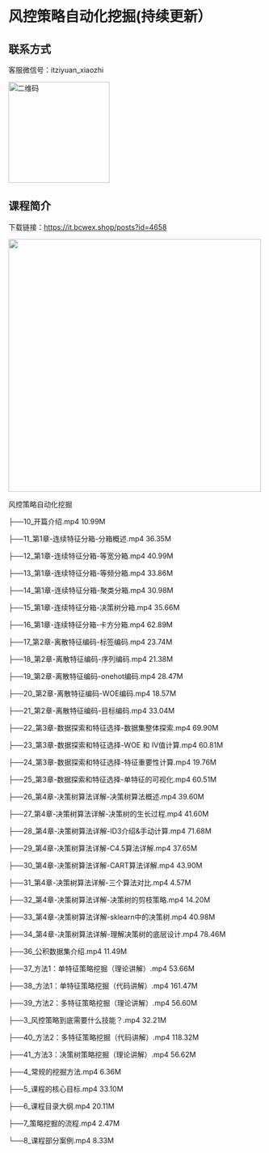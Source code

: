 # 风控策略自动化挖掘(持续更新）

## 联系方式

客服微信号：itziyuan_xiaozhi

<img src="https://ziyuanyun.oss-cn-guangzhou.aliyuncs.com/common/20240614073449/666b82192834a.jpg" width="200" height="200" alt="二维码">

## 课程简介

下载链接：https://it.bcwex.shop/posts?id=4658

<img src="https://ziyuanyun.oss-cn-guangzhou.aliyuncs.com/yun/20241129110129/67492e893366d.jpg" width="500" alt="">

  

 风控策略自动化挖掘

 ├──10_开篇介绍.mp4 10.99M

 ├──11_第1章-连续特征分箱-分箱概述.mp4 36.35M

 ├──12_第1章-连续特征分箱-等宽分箱.mp4 40.99M

 ├──13_第1章-连续特征分箱-等频分箱.mp4 33.86M

 ├──14_第1章-连续特征分箱-聚类分箱.mp4 30.98M

 ├──15_第1章-连续特征分箱-决策树分箱.mp4 35.66M

 ├──16_第1章-连续特征分箱-卡方分箱.mp4 62.89M

 ├──17_第2章-离散特征编码-标签编码.mp4 23.74M

 ├──18_第2章-离散特征编码-序列编码.mp4 21.38M

 ├──19_第2章-离散特征编码-onehot编码.mp4 28.47M

 ├──20_第2章-离散特征编码-WOE编码.mp4 18.57M

 ├──21_第2章-离散特征编码-目标编码.mp4 33.04M

 ├──22_第3章-数据探索和特征选择-数据集整体探索.mp4 69.90M

 ├──23_第3章-数据探索和特征选择-WOE 和 IV值计算.mp4 60.81M

 ├──24_第3章-数据探索和特征选择-特征重要性计算.mp4 19.76M

 ├──25_第3章-数据探索和特征选择-单特征的可视化.mp4 60.51M

 ├──26_第4章-决策树算法详解-决策树算法概述.mp4 39.60M

 ├──27_第4章-决策树算法详解-决策树的生长过程.mp4 41.60M

 ├──28_第4章-决策树算法详解-ID3介绍&amp;手动计算.mp4 71.68M

 ├──29_第4章-决策树算法详解-C4.5算法详解.mp4 37.65M

 ├──30_第4章-决策树算法详解-CART算法详解.mp4 43.90M

 ├──31_第4章-决策树算法详解-三个算法对比.mp4 4.57M

 ├──32_第4章-决策树算法详解-决策树的剪枝策略.mp4 14.20M

 ├──33_第4章-决策树算法详解-sklearn中的决策树.mp4 40.98M

 ├──34_第4章-决策树算法详解-理解决策树的底层设计.mp4 78.46M

 ├──36_公积数据集介绍.mp4 11.49M

 ├──37_方法1：单特征策略挖掘（理论讲解）.mp4 53.66M

 ├──38_方法1：单特征策略挖掘（代码讲解）.mp4 161.47M

 ├──39_方法2：多特征策略挖掘（理论讲解）.mp4 56.60M

 ├──3_风控策略到底需要什么技能？.mp4 32.21M

 ├──40_方法2：多特征策略挖掘（代码讲解）.mp4 118.32M

 ├──41_方法3：决策树策略挖掘（理论讲解）.mp4 56.62M

 ├──4_常规的挖掘方法.mp4 6.36M

 ├──5_课程的核心目标.mp4 33.10M

 ├──6_课程目录大纲.mp4 20.11M

 ├──7_策略挖掘的流程.mp4 2.47M

 └──8_课程部分案例.mp4 8.33M

  